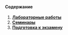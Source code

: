 #### Содержание

1. [**Лабораторные работы**](https://github.com/unaun0/bmstu-os/tree/main/semester-02/lab)
2. [**Семинары**](https://github.com/unaun0/bmstu-os/tree/main/semester-02/sem)
3. [**Подготовка к экзамену**](https://github.com/unaun0/bmstu-os/tree/main/semester-02/exam)
